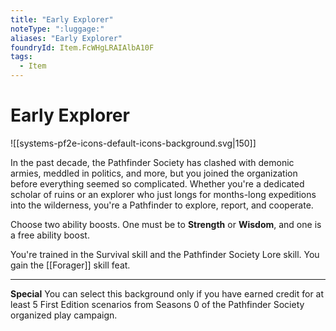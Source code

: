 ```yaml
---
title: "Early Explorer"
noteType: ":luggage:"
aliases: "Early Explorer"
foundryId: Item.FcWHgLRAIAlbA10F
tags:
  - Item
---
```


# Early Explorer
![[systems-pf2e-icons-default-icons-background.svg|150]]

In the past decade, the Pathfinder Society has clashed with demonic armies, meddled in politics, and more, but you joined the organization before everything seemed so complicated. Whether you're a dedicated scholar of ruins or an explorer who just longs for months-long expeditions into the wilderness, you're a Pathfinder to explore, report, and cooperate.

Choose two ability boosts. One must be to **Strength** or **Wisdom**, and one is a free ability boost.

You're trained in the Survival skill and the Pathfinder Society Lore skill. You gain the [[Forager]] skill feat.

* * *

**Special** You can select this background only if you have earned credit for at least 5 First Edition scenarios from Seasons 0 of the Pathfinder Society organized play campaign.
